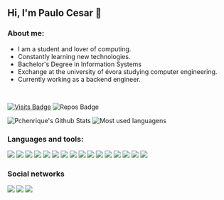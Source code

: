 ## Hi, I'm Paulo Cesar 👋

### About me:
- I am a student and lover of computing.
- Constantly learning new technologies.
- Bachelor's Degree in Information Systems
- Exchange at the university of évora studying computer engineering.
- Currently working as a backend engineer.
<br />

[![Visits Badge](https://badges.pufler.dev/visits/pchenrique/pchenrique?style=for-the-badge)](https://github.com/pchenrique/pchenrique)
![Repos Badge](https://badges.pufler.dev/repos/pchenrique?style=for-the-badge)

<img alt="Pchenrique's Github Stats" src="https://github-readme-stats.vercel.app/api?username=Pchenrique&show_icons=true&theme=dark" />

<img alt="Most used languagens" src="https://github-readme-stats.vercel.app/api/top-langs/?username=Pchenrique&layout=compact&theme=dark" />

### Languages and tools:

<p>
  <img src="https://img.shields.io/badge/git%20-%23323330.svg?&style=for-the-badge&logo=git&logoColor=%f14e32"/>
  <img src="https://img.shields.io/badge/github%20-%23323330.svg?&style=for-the-badge&logo=github&logoColor=%FFF"/>
  <img src="https://img.shields.io/badge/heroku%20-%23323330.svg?&style=for-the-badge&logo=heroku&logoColor=%79589F"/>
  <img src="https://img.shields.io/badge/html5%20-%23323330.svg?&style=for-the-badge&logo=html5&logoColor=%f14e32"/>
  <img src="https://img.shields.io/badge/css3%20-%23323330.svg?&style=for-the-badge&logo=css3&logoColor=%3178c6"/>
  <img src="https://img.shields.io/badge/javascript%20-%23323330.svg?&style=for-the-badge&logo=javascript&logoColor=%23F7DF1E"/>
  <img src="https://img.shields.io/badge/typescript%20-%23323330.svg?&style=for-the-badge&logo=typescript&logoColor=%3178c6"/>
  <img src="https://img.shields.io/badge/docker%20-%23323330.svg?&style=for-the-badge&logo=docker&logoColor=%3178c6"/>
  <img src="https://img.shields.io/badge/php%20-%23323330.svg?&style=for-the-badge&logo=php&logoColor=%3178c6"/>
  <img src="https://img.shields.io/badge/postgres%20-%23323330.svg?&style=for-the-badge&logo=postgresql&logoColor=%3178c6"/>
  <img src="https://img.shields.io/badge/mysql%20-%23323330.svg?&style=for-the-badge&logo=mysql&logoColor=adafb"/>
  <img src="https://img.shields.io/badge/nodeJS%20-%23323330.svg?&style=for-the-badge&logo=node.js&logoColor=adafb"/>
  <img src="https://img.shields.io/badge/adonisJs%20-%23323330.svg?&style=for-the-badge&logo=adonisJs&logoColor=adafb"/>
  <img src="https://img.shields.io/badge/Laravel%20-%23323330.svg?&style=for-the-badge&logo=laravel&logoColor=adafb"/>
  <img src="https://img.shields.io/badge/MongoDB%20-%23323330.svg?&style=for-the-badge&logo=mongodb&logoColor=adafb"/>
  <img src="https://img.shields.io/badge/React%20-%23323330.svg?&style=for-the-badge&logo=react&logoColor=adafb"/>
</p>

### Social networks

<a href="https://www.linkedin.com/in/paulocesar1998/"><img src="https://img.shields.io/badge/linkedin-0077B5.svg?style=for-the-badge&logo=linkedin&logoColor=white"></a>
<a href="https://instagram.com/xpaulocesarx"><img src="https://img.shields.io/badge/instagram-E4405F.svg?style=for-the-badge&logo=instagram&logoColor=white"></a>
<a href="mailto:paulo.cesar@agility.com.br"><img src="https://img.shields.io/badge/e‑mail-D14836.svg?style=for-the-badge&logo=GMail&logoColor=white"></a>
